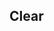 ## Clear


<!-- <values.clear> -->
<!-- </values.clear> -->


<!-- <variants.clear> -->
<!-- </variants.clear> -->
